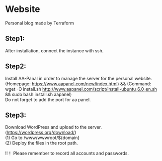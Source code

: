 # Website
Personal blog made by Terraform


## Step1:   
After installation, connect the instance with ssh.  

## Step2:   
Install AA-Panal in order to manage the server for the personal website.  
(Homepage: https://www.aapanel.com/new/index.html) && (Command: wget -O install.sh http://www.aapanel.com/script/install-ubuntu_6.0_en.sh && sudo bash install.sh aapanel)  
Do not forget to add the port for aa panel.  

## Step3:  
Download WordPress and upload to the server.(https://wordpress.org/download/)  
(1) Go to /www/wwwroot/${domain}  
(2) Deploy the files in the root path.  

!!！ Please remember to record all accounts and passwords.